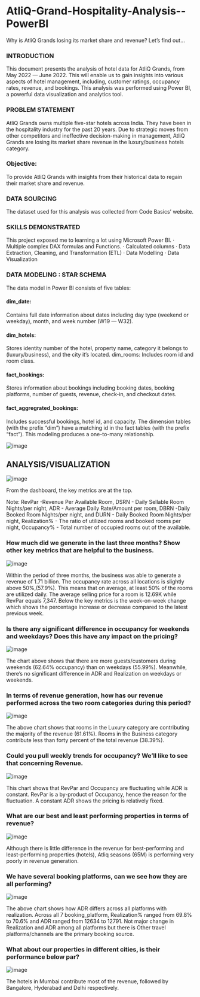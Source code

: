 # AtliQ-Grand-Hospitality-Analysis--PowerBI

Why is AtliQ Grands losing its market share and revenue? Let’s find out...

### INTRODUCTION
This document presents the analysis of hotel data for AtliQ Grands, from May 2022 — June 2022. This will enable us to gain insights into various aspects of hotel management, including, customer ratings, occupancy rates, revenue, and bookings. This analysis was performed using Power BI, a powerful data visualization and analytics tool.

### PROBLEM STATEMENT
AtliQ Grands owns multiple five-star hotels across India. They have been in the hospitality industry for the past 20 years. Due to strategic moves from other competitors and ineffective decision-making in management, AtliQ Grands are losing its market share revenue in the luxury/business hotels category.

### Objective: 
To provide AtliQ Grands with insights from their historical data to regain their market share and revenue.

### DATA SOURCING
The dataset used for this analysis was collected from Code Basics’ website.

### SKILLS DEMONSTRATED
This project exposed me to learning a lot using Microsoft Power BI.
· Multiple complex DAX formulas and Functions.
· Calculated columns
· Data Extraction, Cleaning, and Transformation (ETL)
· Data Modelling
· Data Visualization

### DATA MODELING : STAR SCHEMA
The data model in Power BI consists of five tables:

#### dim_date: 
Contains full date information about dates including day type (weekend or weekday), month, and week number (W19 — W32). 
#### dim_hotels: 
Stores identity number of the hotel, property name, category it belongs to (luxury/business), and the city it’s located. dim_rooms: Includes room id and room class. 
#### fact_bookings: 
Stores information about bookings including booking dates, booking platforms, number of guests, revenue, check-in, and checkout dates. 
#### fact_aggregrated_bookings: 
Includes successful bookings, hotel id, and capacity. The dimension tables (with the prefix “dim”) have a matching id in the fact tables (with the prefix “fact”). 
This modeling produces a one-to-many relationship.

![image](https://github.com/Dev-dataanalyst/AtliQ-Grand-Hospitality-Analysis--PowerBI/assets/143479964/e7d6c088-d55c-4a9e-bf75-a0225d6dd844)


## ANALYSIS/VISUALIZATION

![image](https://github.com/Dev-dataanalyst/AtliQ-Grand-Hospitality-Analysis--PowerBI/assets/143479964/b26f7e63-98e1-403f-a13d-f4952eeed49d)


From the dashboard, the key metrics are at the top.

Note: RevPar -Revenue Per Available Room, DSRN - Daily Sellable Room Nights/per night, ADR - Average Daily Rate/Amount per room, DBRN -Daily Booked Room Nights/per night, and DURN - Daily Booked Room Nights/per night, Realization% - The ratio of utilized rooms and booked rooms per night, Occupancy% - Total number of occupied rooms out of the available.


### How much did we generate in the last three months? Show other key metrics that are helpful to the business.

![image](https://github.com/Dev-dataanalyst/AtliQ-Grand-Hospitality-Analysis--PowerBI/assets/143479964/31dd74b5-6315-45b6-8d8c-e5d0e8a7eb08)

Within the period of three months, the business was able to generate a revenue of 1.71 billion. The occupancy rate across all locations is slightly above 50%,(57.9%). This means that on average, at least 50% of the rooms are utilized daily. The average selling price for a room is 12.69K while RevPar equals 7,347. Below the key metrics is the week-on-week change which shows the percentage increase or decrease compared to the latest previous week.

### Is there any significant difference in occupancy for weekends and weekdays? Does this have any impact on the pricing?

![image](https://github.com/Dev-dataanalyst/AtliQ-Grand-Hospitality-Analysis--PowerBI/assets/143479964/5eedf863-c187-445f-90f2-733a16c0378c)

The chart above shows that there are more guests/customers during weekends (62.64% occupancy) than on weekdays (55.99%). 
Meanwhile, there’s no significant difference in ADR and Realization on weekdays or weekends.

### In terms of revenue generation, how has our revenue performed across the two room categories during this period?

![image](https://github.com/Dev-dataanalyst/AtliQ-Grand-Hospitality-Analysis--PowerBI/assets/143479964/ba232edd-cf75-4c2b-aa30-dbf278ea81fb)

The above chart shows that rooms in the Luxury category are contributing the majority of the revenue (61.61%). 
Rooms in the Business category contribute less than forty percent of the total revenue (38.39%).

### Could you pull weekly trends for occupancy? We’ll like to see that concerning Revenue.

![image](https://github.com/Dev-dataanalyst/AtliQ-Grand-Hospitality-Analysis--PowerBI/assets/143479964/13cf07ab-6cdd-4faf-996e-1ab0fcb98285)

This chart shows that RevPar and Occupancy are fluctuating while ADR is constant. 
RevPar is a by-product of Occupancy, hence the reason for the fluctuation. A constant ADR shows the pricing is relatively fixed.

### What are our best and least performing properties in terms of revenue?

![image](https://github.com/Dev-dataanalyst/AtliQ-Grand-Hospitality-Analysis--PowerBI/assets/143479964/59f43856-ca3d-4baa-b25f-66066a581ab4)

Although there is little difference in the revenue for best-performing and least-performing properties (hotels), 
Atliq seasons (65M) is performing very poorly in revenue generation.

### We have several booking platforms, can we see how they are all performing?

![image](https://github.com/Dev-dataanalyst/AtliQ-Grand-Hospitality-Analysis--PowerBI/assets/143479964/1244ff4b-b88b-4cbd-92bd-dce5372cc433)

The above chart shows how ADR differs across all platforms with realization. ﻿Across all 7 booking_platform, Realization% ranged from 69.8% to 70.6% and ADR ranged from 12634 to 12791.
Not major change in Realization and ADR among all platforms but there is Other travel platforms/channels are the primary booking source.

### What about our properties in different cities, is their performance below par?

![image](https://github.com/Dev-dataanalyst/AtliQ-Grand-Hospitality-Analysis--PowerBI/assets/143479964/9aefd3cf-8ca2-4062-8e86-be69df2924a9)

The hotels in Mumbai contribute most of the revenue, followed by  Bangalore, Hyderabad and Delhi respectively.











